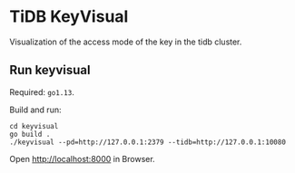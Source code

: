 # TiDB KeyVisual

Visualization of the access mode of the key in the tidb cluster.

## Run keyvisual

Required: `go1.13`.

Build and run:

```
cd keyvisual
go build .
./keyvisual --pd=http://127.0.0.1:2379 --tidb=http://127.0.0.1:10080
```

Open [http://localhost:8000](http://localhost:8000) in Browser.
